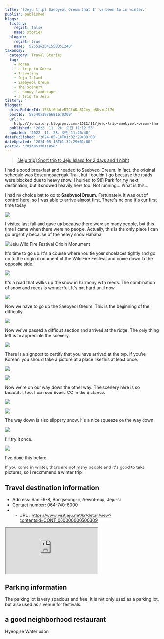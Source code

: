```yaml
---
title: '[Jeju trip] Saebyeol Oreum that I''ve been to in winter.'
publish: published
blogs:
  tistory:
    regist: false
    name: stories
  blogger:
    regist: true
    name: '5255262541558351240'
taxonomy:
  category: Travel Stories
  tag:
    - Korea
    - a trip to Korea
    - Traveling
    - Jeju Island
    - Saebyeol Oreum
    - the scenery
    - a snowy landscape
    - a trip to Jeju
tistory: ''
blogger:
  driveFolderId: 153kf0duLvRTClADa8ACmy_n8UvhnJl7d
  postId: '5854051976681670309'
  url: >-
    http://junistory.blogspot.com/2022/11/jeju-trip-saebyeol-oreum-that-ive-been.html
  published: '2022. 11. 28. 오전 11:12:55'
  updated: '2022. 11. 28. 오전 11:26:48'
datePublished: '2024-05-18T01:32:29+09:00'
dateUpdated: '2024-05-18T01:32:29+09:00'
postId: '20240518011956'
---
```


> [[Jeju trip] Short trip to Jeju Island for 2 days and 1 night](http://junistory.blogspot.com/2022/11/jeju-trip-short-and-fruitful-trip-to.html)

I had a good breakfast and headed to Saebyeol Oreum. In fact, the original schedule was Eoseungsaengak Trail, but I couldn't go because the roads were blocked due to heavy snow. I hurried to 981 Park for my next destination, but it snowed heavily here too. Not running... What is this...

I had no choice but to go to **Saebyeol Oreum**. Fortunately, it was out of control here, so I was able to arrive almost first. There's no one It's our first time today

![](./images/njo2_20211227_094024-01.jpeg)

I visited last fall and gave up because there were so many people, but this time I came when there were no people. Actually, this is the only place I can go urgently because of the heavy snow.Hahaha

![Jeju Wild Fire Festival Origin Monument](./images/njo2_20211227_094039.jpg)

It's time to go up. It's a course where you tie your shoelaces tightly and go up to the origin monument of the Wild Fire Festival and come down to the opposite side.

![](./images/njo2_20211227_094759.jpg)

It's a road that walks up the snow in harmony with reeds. The combination of snow and reeds is wonderful. It's not hard until now.

![](./images/njo2_20211227_095101-01.jpeg)

Now we have to go up the Saebyeol Oreum. This is the beginning of the difficulty.

![](./images/njo2_1640796218175-9.jpg)

Now we've passed a difficult section and arrived at the ridge. The only thing left is to appreciate the scenery.

![](./images/njo2_1640796218175-15.jpg)

There is a signpost to certify that you have arrived at the top. If you're Korean, you should take a picture at a place like this at least once.

![](./images/njo2_20211227_100855.jpg)

![](./images/njo2_20211227_100926_1.jpg)

Now we're on our way down the other way. The scenery here is so beautiful, too. I can see Everis CC in the distance.

![](./images/njo2_20211227_101131-01.jpeg)

![](./images/njo2_20211227_101647_1.jpg)

The way down is also slippery snow. It's a nice squeeze on the way down.

![](./images/njo2_20211227_102806.jpg)

I'll try it once.

![](./images/njo2_20211227_102355_1.jpg)

I've done this before.

If you come in winter, there are not many people and it's good to take pictures, so I recommend a winter trip.

## Travel destination information

- Address: San 59-8, Bongseong-ri, Aewol-eup, Jeju-si
- Contact number: 064-740-6000
- - URL : https://www.visitjeju.net/kr/detail/view?contentsid=CONT_000000000500309

<div class='embed-responsive embed-responsive-16by9'>
<iframe src='https://www.google.com/maps/embed?pb=!1m18!1m12!1m3!1d13328.782217397391!2d126.34768523853216!3d33.365960313739954!2m3!1f0!2f0!3f0!3m2!1i1024!2i768!4f13.1!3m3!1m2!1s0x350c592ebfc92321%3A0xb173dbb86962eaf7!2z7IOI67OE7Jik66aE!5e0!3m2!1sko!2skr!4v1643447541819!5m2!1sko!2skr' class='embed-responsive-item' allowfullscreen></iframe>
</div>

## Parking information

The parking lot is very spacious and free. It is not only used as a parking lot, but also used as a venue for festivals.

## a good neighborhood restaurant

Hyeopjae Water udon
